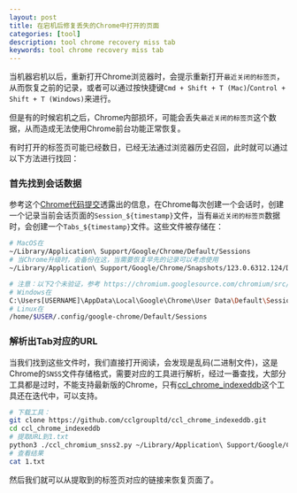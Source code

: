 ```yaml
---
layout: post
title: 在宕机后修复丢失的Chrome中打开的页面
categories: [tool]
description: tool chrome recovery miss tab
keywords: tool chrome recovery miss tab
---
```


当机器宕机以后，重新打开Chrome浏览器时，会提示重新打开`最近关闭的标签页`，从而恢复之前的记录，或者可以通过按快捷键`Cmd + Shift + T (Mac)`/`Control + Shift + T (Windows)`来进行。

但是有的时候宕机之后，Chrome内部损坏，可能会丢失`最近关闭的标签页`这个数据，从而造成无法使用Chrome前台功能正常恢复。

有时打开的标签页可能已经数日，已经无法通过浏览器历史召回，此时就可以通过以下方法进行找回：

### 首先找到会话数据

参考这个[Chrome代码提交](https://source.chromium.org/chromium/chromium/src/+/e27098ba216a56402f42f98c1689c6bfe139a4c0)透露出的信息，在Chrome每次创建一个会话时，创建一个记录当前会话页面的`Session_${timestamp}`文件，当有`最近关闭的标签页`数据时，会创建一个`Tabs_${timestamp}`文件。这些文件被存储在：
```sh
# MacOS在
~/Library/Application\ Support/Google/Chrome/Default/Sessions
# 当Chrome升级时，会备份在这，当需要恢复早先的记录可以考虑使用
~/Library/Application\ Support/Google/Chrome/Snapshots/123.0.6312.124/Default/Sessions

# 注意：以下2个未验证，参考 https://chromium.googlesource.com/chromium/src/+/HEAD/docs/user_data_dir.md#user-cache-directory
# Windows在
C:\Users[USERNAME]\AppData\Local\Google\Chrome\User Data\Default\Sessions
# Linux在
/home/$USER/.config/google-chrome/Default/Sessions
```

### 解析出Tab对应的URL

当我们找到这些文件时，我们直接打开阅读，会发现是乱码(二进制文件)，这是Chrome的`SNSS`文件存储格式，需要对应的工具进行解析，经过一番查找，大部分工具都是过时，不能支持最新版的Chrome，只有[ccl_chrome_indexeddb](https://github.com/cclgroupltd/ccl_chrome_indexeddb)这个工具还在迭代中，可以支持。

```sh
# 下载工具：
git clone https://github.com/cclgroupltd/ccl_chrome_indexeddb.git
cd ccl_chrome_indexeddb
# 提取URL到1.txt
python3 ./ccl_chromium_snss2.py ~/Library/Application\ Support/Google/Chrome/Default/Sessions/Tabs_13355542992273182 | rg -o --pcre2 "(?<= url=')https?:\/\/(www\.)?[-a-zA-Z0-9@:%._\+~#=]{1,256}\.[a-zA-Z0-9()]{1,6}\b([-a-zA-Z0-9()@:%_\+.~#?&//=]*)(?=')"  > 1.txt
# 查看结果
cat 1.txt
```

然后我们就可以从提取到的标签页对应的链接来恢复页面了。